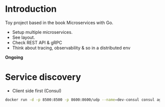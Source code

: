 # Introduction

Toy project based in the book Microservices with Go.
- Setup multiple microservices.
- See layout.
- Check REST API & gRPC
- Think about tracing, observability & so in a distributed env


**Ongoing**

# Service discovery

- Client side first (Consul)

```bash
docker run -d -p 8500:8500 -p 8600:8600/udp --name=dev-consul consul agent -server -ui -node=server-1 -bootstrap-expect=1 -client=0.0.0.0
```
